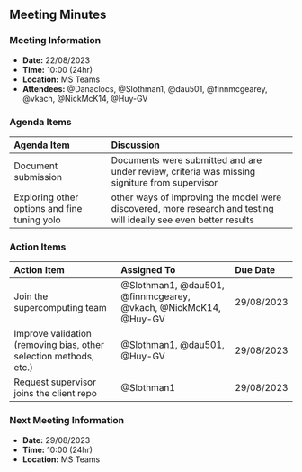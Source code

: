 ## Meeting Minutes
### Meeting Information
* **Date:** 22/08/2023
* **Time:** 10:00 (24hr)
* **Location:** MS Teams
* **Attendees:** @Danaclocs, @Slothman1, @dau501, @finnmcgearey, @vkach, @NickMcK14, @Huy-GV

### Agenda Items
|Agenda Item|Discussion|
|:-|:-|
|Document submission|Documents were submitted and are under review, criteria was missing signiture from supervisor|
|Exploring other options and fine tuning yolo|other ways of improving the model were discovered, more research and testing will ideally see even better results|

### Action Items
|Action Item|Assigned To|Due Date|
|:-|:-|:-|
|Join the supercomputing team|@Slothman1, @dau501, @finnmcgearey, @vkach, @NickMcK14, @Huy-GV|29/08/2023|
|Improve validation (removing bias, other selection methods, etc.)|@Slothman1, @dau501, @Huy-GV|29/08/2023|
|Request supervisor joins the client repo|@Slothman1|29/08/2023|

### Next Meeting Information
* **Date:** 29/08/2023
* **Time:** 10:00 (24hr)
* **Location:** MS Teams
